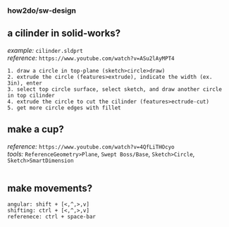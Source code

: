 ### how2do/sw-design

## a cilinder in solid-works?
*example:* `cilinder.sldprt` <br>
*reference:* `https://www.youtube.com/watch?v=ASu2lAyMPT4`
```
1. draw a circle in top-plane (sketch>circle>draw)
2. extrude the circle (features>extrude), indicate the width (ex. 3in), enter
3. select top circle surface, select sketch, and draw another circle in top cilinder
4. extrude the circle to cut the cilinder (features>ectrude-cut)
5. get more circle edges with fillet
```

## make a cup?
*reference:* `https://www.youtube.com/watch?v=4QfLiTHOcyo` <br>
*tools:* `ReferenceGeometry>Plane`, `Swept Boss/Base`, `Sketch>Circle`, `Sketch>SmartDimension`
```
```

## make movements?
```
angular: shift + [<,^,>,v]
shifting: ctrl + [<,^,>,v]
referenece: ctrl + space-bar
```